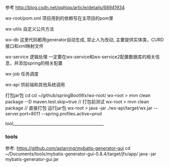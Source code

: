 
参考 http://blog.csdn.net/qqhjqs/article/details/68941934

wx-root/pom.xml  项目用到的依赖写在主项目的pom里

wx-utils  自定义公共方法

wx-db  这里代码都用generator自动生成, 禁止人为改动,  主要提供实体类，CURD接口和xml映射文件

wx-service   逻辑处理 一定要在wx-service和wx-service2配置数据库的相关信息，并添加spring的相关配置

wx-job  任务调度

wx-api  供前端和其他系统调用


打包jar包
cd cd ~/github/springBootWx/wx-root/
wx-root >   mvn clean package --D maven.test.skip=true    // 打包前测试
wx-root >   mvn clean package                             // 直接打包
运行jar包
wx-root >   java -jar ./wx-api/target/wx.jar --server.port=8011 --spring.profiles.active=prod


tool_____________________________________________

### tools
参考: https://github.com/astarring/mybatis-generator-gui
cd ~/Documents/tools/mybatis-generator-gui-0.8.4/target/jfx/app/
java -jar mybatis-generator-gui.jar





